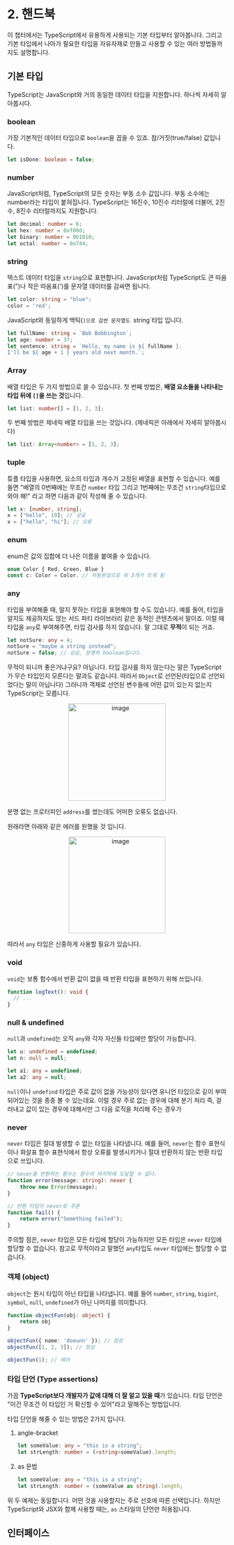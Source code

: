 # 2. 핸드북
이 챕터에서는 TypeScript에서 유용하게 사용되는 기본 타입부터 알아봅니다. 그리고 기본 타입에서 나아가 필요한 타입을 자유자재로 만들고 사용할 수 있는 여러 방법들까지도 설명합니다.

## 기본 타입
TypeScript는 JavaScript와 거의 동일한 데이터 타입을 지원합니다. 하나씩 자세히 알아봅시다.

### boolean
가장 기본적인 데이터 타입으로 `boolean`을 꼽을 수 있죠. 참/거짓(true/false) 값입니다.
```ts
let isDone: boolean = false;
```

### number
JavaScript처럼, TypeScript의 모든 숫자는 부동 소수 값입니다. 부동 소수에는 number라는 타입이 붙혀집니다. TypeScript는 16진수, 10진수 리터럴에 더불어, 2진수, 8진수 리터럴까지도 지원합니다.
```ts
let decimal: number = 6;
let hex: number = 0xf00d;
let binary: number = 0b1010;
let octal: number = 0o744;
```

### string
텍스트 데이터 타입을 `string`으로 표현합니다. JavaScript처럼 TypeScript도 큰 따옴표(")나 작은 따옴표(')를 문자열 데이터를 감싸면 됩니다.
```ts
let color: string = "blue";
color = 'red';
```
JavaScript와 동일하게 백틱(`)으로 감싼 문자열도 `string`타입 입니다.
```ts
let fullName: string = `Bob Bobbington`;
let age: number = 37;
let sentence: string = `Hello, my name is ${ fullName }.
I'll be ${ age + 1 } years old next month.`;
```

### Array
배열 타입은 두 가지 방법으로 쓸 수 있습니다. 첫 번째 방법은, **배열 요소들을 나타내는 타입 뒤에 `[]`을 쓰는 것**입니다.
```ts
let list: number[] = [1, 2, 3];
```
두 번째 방법은 제네릭 배열 타입을 쓰는 것입니다. (제네릭은 아래에서 자세히 알아봅시다)
```ts
let list: Array<number> = [1, 2, 3];
```

### tuple
튜플 타입을 사용하면, 요소의 타입과 개수가 고정된 배열을 표현할 수 있습니다. 예를 들면 "배열의 0번째에는 무조건 `number` 타입 그리고 1번째에는 무조건 `string`타입으로 와야 해!" 라고 하면 다음과 같이 작성해 줄 수 있습니다.

```ts
let x: [number, string];
x = ["hello", 10]; // 성공
x = ["hello", "hi"]; // 오류
```

### enum
enum은 값의 집합에 더 나은 이름을 붙여줄 수 있습니다.
```ts
enum Color { Red, Green, Blue }
const c: Color = Color. // 자동완성으로 위 3개가 뜨게 됨
```

### any
타입을 부여해줄 때, 알지 못하는 타입을 표현해야 할 수도 있습니다. 예를 들어, 타입을 알지도 제공하지도 않는 서드 파티 라이브러리 같은 동적인 콘텐츠에서 말이죠. 이럴 때 타입을 `any`로 부여해주면, 타입 검사를 하지 않습니다. 말 그대로 **무적**이 되는 거죠.
```ts
let notSure: any = 4;
notSure = "maybe a string instead";
notSure = false; // 성공, 분명히 boolean입니다.
```
무적이 되니까 좋은거냐구요? 아닙니다. 타입 검사를 하지 않는다는 말은 TypeScript가 무슨 타입인지 모른다는 말과도 같습니다. 따라서 `Object`로 선언된(타입으로 선언되었다는 말이 아닙니다) 그러니까 객체로 선언된 변수들에 어떤 값이 있는지 없는지 TypeScript는 모릅니다.

<p align="center"><img width="224" alt="image" src="https://github.com/Doeunnkimm/Mobi/assets/112946860/f09fe1a6-4cd3-4c37-a452-11cf5d76c480"></p>

분명 없는 프로터피인 `address`를 썼는데도 어떠한 오류도 없습니다.

원래라면 아래와 같은 에러를 원했을 것 입니다.

<p align="center"><img width="222" alt="image" src="https://github.com/Doeunnkimm/Mobi/assets/112946860/83467d1a-836a-4416-9a06-7f904f545064"></p>

따라서 `any` 타입은 신중하게 사용할 필요가 있습니다.

### void
`void`는 보통 함수에서 반환 값이 없을 때 반환 타입을 표현하기 위해 쓰입니다.
```ts
function logText(): void {
  // ...
}
```

### null & undefined
`null`과 `undefined`는 오직 `any`와 각자 자신들 타입에만 할당이 가능합니다. 
```ts
let u: undefined = undefined;
let n: null = null;

let a1: any = undefined;
let a2: any = null;
```
`null`이나 `undefind` 타입은 주로 값이 없을 가능성이 있다면 유니언 타입으로 깉이 부여되어있는 것을 종종 볼 수 있는데요. 이럴 경우 주로 없는 경우에 대해 분기 처리 즉, 걸러내고 값이 있는 경우에 대해서만 그 다음 로직을 처리해 주는 경우가 

### never
`never` 타입은 절대 발생할 수 없는 타입을 나타냅니다. 예를 들어, `never`는 함수 표현식이나 화살표 함수 표현식에서 항상 오류를 발생시키거나 절대 반환하지 않는 반환 타입으로 쓰입니다.

```ts
// never를 반환하는 함수는 함수의 마지막에 도달할 수 없다.
function error(message: string): never {
	throw new Error(message);
}

// 반환 타입이 never로 추론
function fail() {
	return error("Something failed");
}
```

주의할 점은, `never` 타입은 모든 타입에 할당이 가능하지만 모든 타입은 `never` 타입에 할당할 수 없습니다. 참고로 무적이라고 말했던 `any`타입도 `never` 타입에는 할당할 수 없습니다.

### 객체 (object)
`object`는 원시 타입이 아닌 타입을 나타냅니다. 예를 들어 `number`, `string`, `bigint`, `symbol`, `null`, `undefined`가 아닌 나머지를 의미합니다.

```ts
function objectFun(obj: object) {
	return obj
}

objectFun({ name: 'doeunn' }); // 정상
objectFun([1, 2, 3]); // 정상

objectFun(1); // 에러
```

### 타입 단언 (Type assertions)
가끔 **TypeScript보다 개발자가 값에 대해 더 잘 알고 있을 때**가 있습니다. 타입 단언은 "이건 무조건 이 타입인 거 확신할 수 있어"라고 말해주는 방법입니다.

타입 단언을 해줄 수 있는 방법은 2가지 입니다.

1. angle-bracket
   ```ts
   let someValue: any = "this is a string";
   let strLength: number = (<string>someValue).length;
   ```
2. as 문법
   ```ts
   let someValue: any = "this is a string";
   let strLength: number = (someValue as string).length;
   ```
위 두 예제는 동일합니다. 어떤 것을 사용할지는 주로 선호에 따른 선택입니다. 하지만 TypeScript와 JSX와 함께 사용할 때는, `as` 스타일의 단언만 허용됩니다.

## 인터페이스
